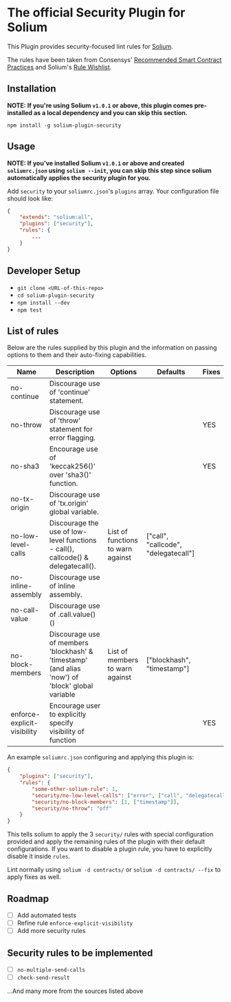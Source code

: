 # The official Security Plugin for Solium

This Plugin provides security-focused lint rules for [Solium](https://github.com/duaraghav8/Solium).

The rules have been taken from Consensys' [Recommended Smart Contract Practices](https://consensys.github.io/smart-contract-best-practices/recommendations/) and Solium's [Rule Wishlist](https://github.com/duaraghav8/Solium/issues/44).

## Installation
**NOTE: If you're using Solium `v1.0.1` or above, this plugin comes pre-installed as a local dependency and you can skip this section.**

`npm install -g solium-plugin-security`

## Usage
**NOTE: If you've installed Solium `v1.0.1` or above and created `soliumrc.json` using `solium --init`, you can skip this step since solium automatically applies the security plugin for you.**

Add `security` to your `soliumrc.json`'s `plugins` array. Your configuration file should look like:

```json
{
    "extends": "solium:all",
    "plugins": ["security"],
    "rules": {
        ...
    }
}
```

## Developer Setup
- `git clone <URL-of-this-repo>`
- `cd solium-plugin-security`
- `npm install --dev`
- `npm test`

## List of rules
Below are the rules supplied by this plugin and the information on passing options to them and their auto-fixing capabilities.

| Name                        | Description                                                                                      | Options                           | Defaults                             | Fixes |
|-----------------------------|--------------------------------------------------------------------------------------------------|-----------------------------------|--------------------------------------|-------|
| no-continue                 | Discourage use of 'continue' statement.                                                          |                                   |                                      |       |
| no-throw                    | Discourage use of 'throw' statement for error flagging.                                          |                                   |                                      | YES   |
| no-sha3                     | Encourage use of 'keccak256()' over 'sha3()' function.                                           |                                   |                                      | YES   |
| no-tx-origin                | Discourage use of 'tx.origin' global variable.                                                   |                                   |                                      |       |
| no-low-level-calls          | Discourage the use of low-level functions - call(), callcode() & delegatecall().                 | List of functions to warn against | ["call", "callcode", "delegatecall"] |       |
| no-inline-assembly          | Discourage use of inline assembly.                                                               |                                   |                                      |       |
| no-call-value               | Discourage use of .call.value()()                                                                |                                   |                                      |       |
| no-block-members            | Discourage use of members 'blockhash' & 'timestamp' (and alias 'now') of 'block' global variable | List of members to warn against   | ["blockhash", "timestamp"]           |       |
| enforce-explicit-visibility | Encourage user to explicitly specify visibility of function                                      |                                   |                                      | YES   |

An example `soliumrc.json` configuring and applying this plugin is:

```json
{
    "plugins": ["security"],
    "rules": {
        "some-other-solium-rule": 1,
        "security/no-low-level-calls": ["error", ["call", "delegatecall"]],
        "security/no-block-members": [1, ["timestamp"]],
        "security/no-throw": "off"
    }
}
```
This tells solium to apply the 3 `security/` rules with special configuration provided and apply the remaining rules of the plugin with their default configurations. If you want to disable a plugin rule, you have to explicitly disable it inside `rules`.

Lint normally using `solium -d contracts/` or `solium -d contracts/ --fix` to apply fixes as well.

## Roadmap
- [ ] Add automated tests
- [ ] Refine rule `enforce-explicit-visibility`
- [ ] Add more security rules

## Security rules to be implemented
- [ ] `no-multiple-send-calls`
- [ ] `check-send-result`

...And many more from the sources listed above
